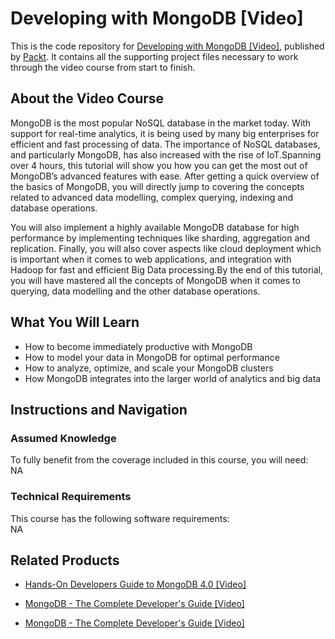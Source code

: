 # Developing with MongoDB [Video]
This is the code repository for [Developing with MongoDB [Video]](https://www.packtpub.com/big-data-and-business-intelligence/developing-mongodb-video?utm_source=github&utm_medium=repository&utm_campaign=9781787120648), published by [Packt](https://www.packtpub.com/?utm_source=github). It contains all the supporting project files necessary to work through the video course from start to finish.
## About the Video Course
MongoDB is the most popular NoSQL database in the market today. With support for real-time analytics, it is being used by many big enterprises for efficient and fast processing of data. The importance of NoSQL databases, and particularly MongoDB, has also increased with the rise of IoT.Spanning over 4 hours, this tutorial will show you how you can get the most out of MongoDB’s advanced features with ease. After getting a quick overview of the basics of MongoDB, you will directly jump to covering the concepts related to advanced data modelling, complex querying, indexing and database operations.

You will also implement a highly available MongoDB database for high performance by implementing techniques like sharding, aggregation and replication. Finally, you will also cover aspects like cloud deployment which is important when it comes to web applications, and integration with Hadoop for fast and efficient Big Data processing.By the end of this tutorial, you will have mastered all the concepts of MongoDB when it comes to querying, data modelling and the other database operations.

<H2>What You Will Learn</H2>
<DIV class=book-info-will-learn-text>
<UL>
<LI>How to become immediately productive with MongoDB 
<LI>How to model your data in MongoDB for optimal performance 
<LI>How to analyze, optimize, and scale your MongoDB clusters 
<LI>How MongoDB integrates into the larger world of analytics and big data </LI></UL></DIV>

## Instructions and Navigation
### Assumed Knowledge
To fully benefit from the coverage included in this course, you will need:<br/>
NA
### Technical Requirements
This course has the following software requirements:<br/>
NA

## Related Products
* [Hands-On Developers Guide to MongoDB 4.0 [Video]]()

* [MongoDB - The Complete Developer's Guide [Video]]()

* [MongoDB - The Complete Developer's Guide [Video]]()

